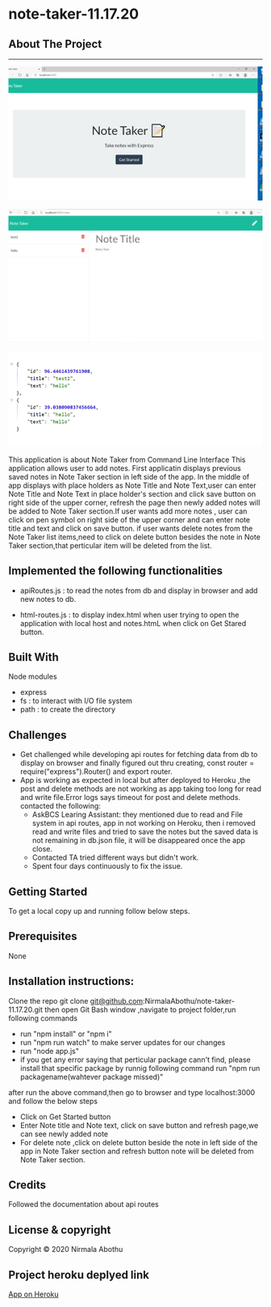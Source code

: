 # note-taker-11.17.20

## About The Project

---

![alt text](images/image3.PNG)

![alt text](images/Image1.PNG)

![alt text](images/Image2.PNG)

This application is about Note Taker from Command Line Interface
This application allows user to add notes.
First applicatin displays previous saved notes in Note Taker section in left side of the app.
In the middle of app displays with place holders as Note Title and Note Text,user can enter Note
Title and Note Text in place holder's section and click save button on right side of the upper corner,
refresh the page then newly added notes will be added to Note Taker section.If user wants add more notes ,
user can click on pen symbol on right side of the upper corner and can enter note title and text and click on save button.
if user wants delete notes from the Note Taker list items,need to click on delete button besides the note in Note Taker section,that perticular item will be deleted from the list.

## Implemented the following functionalities

-    apiRoutes.js : to read the notes from db and display in browser and add new notes to db.

-    html-routes.js : to display index.html when user trying to open the application with local host and
     notes.htmL when click on Get Stared button.

## Built With

Node modules

-    express
-    fs : to interact with I/O file system
-    path : to create the directory

## Challenges

-    Get challenged while developing api routes for fetching data from db to display on browser
     and finally figured out thru creating, const router = require("express").Router() and export router.
-    App is working as expected in local but after deployed to Heroku ,the post and delete methods are not working as
     app taking too long for read and write file.Error logs says timeout for post and delete methods.
     contacted the following:
     -    AskBCS Learing Assistant: they mentioned due to read and File system in api routes, app in not working on Heroku,
          then i removed read and write files and tried to save the notes but the saved data is not remaining in db.json file,
          it will be disappeared once the app close.
     -    Contacted TA tried different ways but didn't work.
     -    Spent four days continuously to fix the issue.

## Getting Started

To get a local copy up and running follow below steps.

## Prerequisites

None

## Installation instructions:

Clone the repo git clone git@github.com:NirmalaAbothu/note-taker-11.17.20.git then open Git Bash window ,navigate to project folder,run
following commands

-    run "npm install" or "npm i"
-    run "npm run watch" to make server updates for our changes
-    run "node app.js"
-    if you get any error saying that perticular package cann't find, please install that specific package by runnig following command
     run "npm run packagename(wahtever package missed)"

after run the above command,then go to browser and type localhost:3000 and follow the below steps

-    Click on Get Started button
-    Enter Note title and Note text, click on save button and refresh page,we can see newly added note
-    For delete note ,click on delete button beside the note in left side of the app in Note Taker section and refresh button
     note will be deleted from Note Taker section.

## Credits

Followed the documentation about api routes

## License & copyright

Copyright © 2020 Nirmala Abothu

## Project heroku deplyed link

[App on Heroku](https://arcane-cliffs-33965.herokuapp.com/notes)
